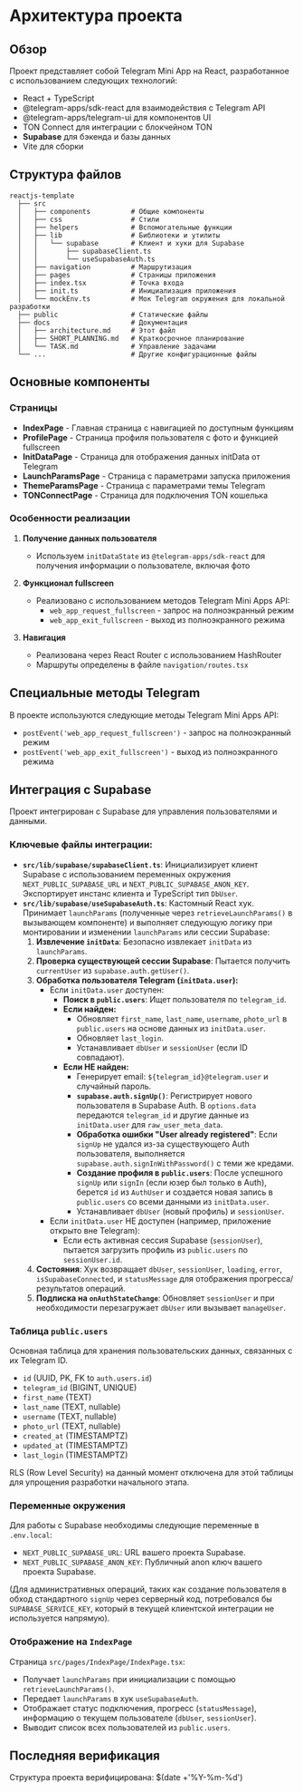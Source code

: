 # Архитектура проекта

## Обзор

Проект представляет собой Telegram Mini App на React, разработанное с использованием следующих технологий:
- React + TypeScript
- @telegram-apps/sdk-react для взаимодействия с Telegram API
- @telegram-apps/telegram-ui для компонентов UI
- TON Connect для интеграции с блокчейном TON
- **Supabase** для бэкенда и базы данных
- Vite для сборки

## Структура файлов

```
reactjs-template
  ├── src
  │   ├── components          # Общие компоненты
  │   ├── css                 # Стили
  │   ├── helpers             # Вспомогательные функции
  │   ├── lib                 # Библиотеки и утилиты
  │   │   └── supabase        # Клиент и хуки для Supabase
  │   │       ├── supabaseClient.ts
  │   │       └── useSupabaseAuth.ts
  │   ├── navigation          # Маршрутизация
  │   ├── pages               # Страницы приложения
  │   ├── index.tsx           # Точка входа
  │   ├── init.ts             # Инициализация приложения
  │   └── mockEnv.ts          # Мок Telegram окружения для локальной разработки
  ├── public                  # Статические файлы
  ├── docs                    # Документация
  │   ├── architecture.md     # Этот файл
  │   ├── SHORT_PLANNING.md   # Краткосрочное планирование
  │   └── TASK.md             # Управление задачами
  └── ...                     # Другие конфигурационные файлы
```

## Основные компоненты

### Страницы

- **IndexPage** - Главная страница с навигацией по доступным функциям
- **ProfilePage** - Страница профиля пользователя с фото и функцией fullscreen
- **InitDataPage** - Страница для отображения данных initData от Telegram
- **LaunchParamsPage** - Страница с параметрами запуска приложения
- **ThemeParamsPage** - Страница с параметрами темы Telegram
- **TONConnectPage** - Страница для подключения TON кошелька

### Особенности реализации

1. **Получение данных пользователя**
   - Используем `initDataState` из `@telegram-apps/sdk-react` для получения информации о пользователе, включая фото
   
2. **Функционал fullscreen**
   - Реализовано с использованием методов Telegram Mini Apps API:
     - `web_app_request_fullscreen` - запрос на полноэкранный режим
     - `web_app_exit_fullscreen` - выход из полноэкранного режима

3. **Навигация**
   - Реализована через React Router с использованием HashRouter
   - Маршруты определены в файле `navigation/routes.tsx`

## Специальные методы Telegram

В проекте используются следующие методы Telegram Mini Apps API:
- `postEvent('web_app_request_fullscreen')` - запрос на полноэкранный режим
- `postEvent('web_app_exit_fullscreen')` - выход из полноэкранного режима

## Интеграция с Supabase

Проект интегрирован с Supabase для управления пользователями и данными.

### Ключевые файлы интеграции:

-   **`src/lib/supabase/supabaseClient.ts`**: Инициализирует клиент Supabase с использованием переменных окружения `NEXT_PUBLIC_SUPABASE_URL` и `NEXT_PUBLIC_SUPABASE_ANON_KEY`. Экспортирует инстанс клиента и TypeScript тип `DbUser`.
-   **`src/lib/supabase/useSupabaseAuth.ts`**: Кастомный React хук. Принимает `launchParams` (полученные через `retrieveLaunchParams()` в вызывающем компоненте) и выполняет следующую логику при монтировании и изменении `launchParams` или сессии Supabase:
    1.  **Извлечение `initData`**: Безопасно извлекает `initData` из `launchParams`.
    2.  **Проверка существующей сессии Supabase**: Пытается получить `currentUser` из `supabase.auth.getUser()`.
    3.  **Обработка пользователя Telegram (`initData.user`):**
        *   Если `initData.user` доступен:
            *   **Поиск в `public.users`**: Ищет пользователя по `telegram_id`.
            *   **Если найден:**
                *   Обновляет `first_name`, `last_name`, `username`, `photo_url` в `public.users` на основе данных из `initData.user`.
                *   Обновляет `last_login`.
                *   Устанавливает `dbUser` и `sessionUser` (если ID совпадают).
            *   **Если НЕ найден:**
                *   Генерирует email: `${telegram_id}@telegram.user` и случайный пароль.
                *   **`supabase.auth.signUp()`**: Регистрирует нового пользователя в Supabase Auth. В `options.data` передаются `telegram_id` и другие данные из `initData.user` для `raw_user_meta_data`.
                *   **Обработка ошибки "User already registered"**: Если `signUp` не удался из-за существующего Auth пользователя, выполняется `supabase.auth.signInWithPassword()` с теми же кредами.
                *   **Создание профиля в `public.users`**: После успешного `signUp` или `signIn` (если юзер был только в Auth), берется `id` из `AuthUser` и создается новая запись в `public.users` со всеми данными из `initData.user`.
                *   Устанавливает `dbUser` (новый профиль) и `sessionUser`.
        *   Если `initData.user` НЕ доступен (например, приложение открыто вне Telegram):
            *   Если есть активная сессия Supabase (`sessionUser`), пытается загрузить профиль из `public.users` по `sessionUser.id`.
    4.  **Состояния**: Хук возвращает `dbUser`, `sessionUser`, `loading`, `error`, `isSupabaseConnected`, и `statusMessage` для отображения прогресса/результатов операций.
    5.  **Подписка на `onAuthStateChange`**: Обновляет `sessionUser` и при необходимости перезагружает `dbUser` или вызывает `manageUser`.

### Таблица `public.users`

Основная таблица для хранения пользовательских данных, связанных с их Telegram ID.
-   `id` (UUID, PK, FK to `auth.users.id`)
-   `telegram_id` (BIGINT, UNIQUE)
-   `first_name` (TEXT)
-   `last_name` (TEXT, nullable)
-   `username` (TEXT, nullable)
-   `photo_url` (TEXT, nullable)
-   `created_at` (TIMESTAMPTZ)
-   `updated_at` (TIMESTAMPTZ)
-   `last_login` (TIMESTAMPTZ)

RLS (Row Level Security) на данный момент отключена для этой таблицы для упрощения разработки начального этапа.

### Переменные окружения

Для работы с Supabase необходимы следующие переменные в `.env.local`:
-   `NEXT_PUBLIC_SUPABASE_URL`: URL вашего проекта Supabase.
-   `NEXT_PUBLIC_SUPABASE_ANON_KEY`: Публичный anon ключ вашего проекта Supabase.

(Для административных операций, таких как создание пользователя в обход стандартного `signUp` через серверный код, потребовался бы `SUPABASE_SERVICE_KEY`, который в текущей клиентской интеграции не используется напрямую).

### Отображение на `IndexPage`

Страница `src/pages/IndexPage/IndexPage.tsx`:
-   Получает `launchParams` при инициализации с помощью `retrieveLaunchParams()`.
-   Передает `launchParams` в хук `useSupabaseAuth`.
-   Отображает статус подключения, прогресс (`statusMessage`), информацию о текущем пользователе (`dbUser`, `sessionUser`).
-   Выводит список всех пользователей из `public.users`.

## Последняя верификация

Структура проекта верифицирована: $(date +'%Y-%m-%d') 
